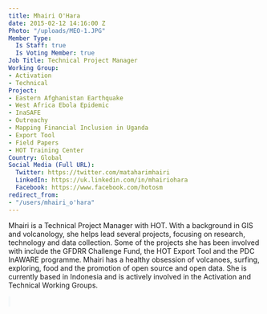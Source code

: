 ```yaml
---
title: Mhairi O'Hara
date: 2015-02-12 14:16:00 Z
Photo: "/uploads/MEO-1.JPG"
Member Type:
  Is Staff: true
  Is Voting Member: true
Job Title: Technical Project Manager
Working Group:
- Activation
- Technical
Project:
- Eastern Afghanistan Earthquake
- West Africa Ebola Epidemic
- InaSAFE
- Outreachy
- Mapping Financial Inclusion in Uganda
- Export Tool
- Field Papers
- HOT Training Center
Country: Global
Social Media (Full URL):
  Twitter: https://twitter.com/mataharimhairi
  LinkedIn: https://uk.linkedin.com/in/mhairiohara
  Facebook: https://www.facebook.com/hotosm
redirect_from:
- "/users/mhairi_o'hara"
---
```


<p>Mhairi is a Technical Project Manager with HOT. With a background in GIS and volcanology, she helps lead several projects, focusing on research, technology and data collection. Some of the projects she has been involved with include the GFDRR Challenge Fund, the HOT Export Tool and the PDC InAWARE programme. Mhairi has a healthy obsession of volcanoes, surfing, exploring, food and the promotion of open source and open data. She is currently based in Indonesia and is actively involved in the Activation and Technical Working Groups.</p><p><span style="color: #292f33; font-family: 'Helvetica Neue', Helvetica, Arial, sans-serif; font-size: 14px; background-color: #f5f8fa;">&nbsp;</span></p>
